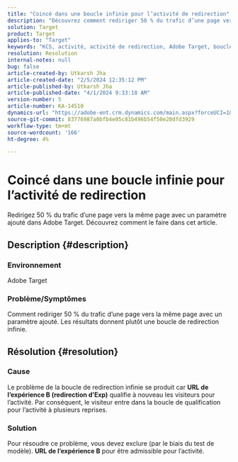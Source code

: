 ```yaml
---
title: "Coincé dans une boucle infinie pour l’activité de redirection"
description: "Découvrez comment rediriger 50 % du trafic d’une page vers la même page avec un paramètre ajouté dans Adobe Target."
solution: Target
product: Target
applies-to: "Target"
keywords: "KCS, activité, activité de redirection, Adobe Target, boucle de redirection infinie, trafic"
resolution: Resolution
internal-notes: null
bug: false
article-created-by: Utkarsh Jha
article-created-date: "2/5/2024 12:35:12 PM"
article-published-by: Utkarsh Jha
article-published-date: "4/1/2024 9:33:18 AM"
version-number: 5
article-number: KA-14510
dynamics-url: "https://adobe-ent.crm.dynamics.com/main.aspx?forceUCI=1&pagetype=entityrecord&etn=knowledgearticle&id=044514ff-22c4-ee11-9079-6045bd006c82"
source-git-commit: 83776987a0bfb4e05c81b496b54f50e20dfd3929
workflow-type: tm+mt
source-wordcount: '166'
ht-degree: 4%

---
```


# Coincé dans une boucle infinie pour l’activité de redirection


Redirigez 50 % du trafic d’une page vers la même page avec un paramètre ajouté dans Adobe Target. Découvrez comment le faire dans cet article.

## Description {#description}


### Environnement

Adobe Target

### Problème/Symptômes

Comment rediriger 50 % du trafic d’une page vers la même page avec un paramètre ajouté.
Les résultats donnent plutôt une boucle de redirection infinie.


## Résolution {#resolution}


### Cause

Le problème de la boucle de redirection infinie se produit car <b>URL de l’expérience B (redirection d’Exp)</b> qualifie à nouveau les visiteurs pour l’activité. Par conséquent, le visiteur entre dans la boucle de qualification pour l’activité à plusieurs reprises.

### Solution

Pour résoudre ce problème, vous devez exclure (par le biais du test de modèle). <b>URL de l’expérience B</b> pour être admissible pour l’activité.


